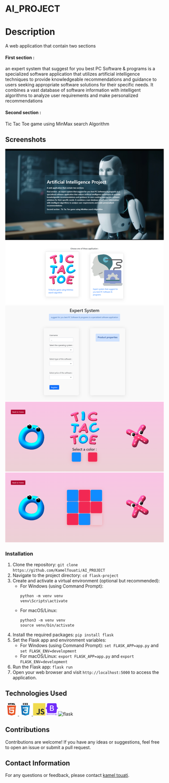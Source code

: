 ﻿# AI_PROJECT

# Description
 A web application that contain two sections
#### First section : 
 an expert system that suggest for you best PC Software & programs  is a specialized software application that utilizes artificial intelligence techniques to provide knowledgeable recommendations and guidance to users seeking appropriate software solutions for their specific needs. It combines a vast database of software information with intelligent algorithms to analyze user requirements and make personalized recommendations 
#### Second section : 
Tic Tac Toe game using MinMax search Algorithm

## Screenshots

![website interface0](screenshots/screencapture-127-0-0-1-5000-2023-06-14-16_19_24.png)
![website interface0](screenshots/screencapture-127-0-0-1-5000-expert-system-2023-06-14-16_20_34.png)
![website interface0](screenshots/screencapture-127-0-0-1-5000-tictactoe-game-2023-06-14-16_19_46.png)
![website interface0](screenshots/screencapture-127-0-0-1-5000-tictactoe-game-2023-06-14-16_20_20.png)


### Installation

1. Clone the repository: `git clone https://github.com/KamelTouati/AI_PROJECT`
2. Navigate to the project directory: `cd flask-project`
3. Create and activate a virtual environment (optional but recommended):
   - For Windows (using Command Prompt):
     ```
     python -m venv venv
     venv\Scripts\activate
     ```
   - For macOS/Linux:
     ```
     python3 -m venv venv
     source venv/bin/activate
     ```
4. Install the required packages: `pip install flask`
5. Set the Flask app and environment variables:
   - For Windows (using Command Prompt): `set FLASK_APP=app.py` and `set FLASK_ENV=development`
   - For macOS/Linux: `export FLASK_APP=app.py` and `export FLASK_ENV=development`
6. Run the Flask app: `flask run`
7. Open your web browser and visit `http://localhost:5000` to access the application.



## Technologies Used
<a href="https://www.w3.org/html/" target="_blank" rel="noreferrer"> <img src="https://raw.githubusercontent.com/devicons/devicon/master/icons/html5/html5-original-wordmark.svg" alt="html5" width="40" height="40"/> </a><a href="https://www.w3schools.com/css/" target="_blank" rel="noreferrer"> <img src="https://raw.githubusercontent.com/devicons/devicon/master/icons/css3/css3-original-wordmark.svg" alt="css3" width="40" height="40"/></a><a href="https://developer.mozilla.org/en-US/docs/Web/JavaScript" target="_blank" rel="noreferrer"> <img src="https://raw.githubusercontent.com/devicons/devicon/master/icons/javascript/javascript-original.svg" alt="javascript" width="40" height="40"/></a><img src="https://raw.githubusercontent.com/devicons/devicon/master/icons/bootstrap/bootstrap-plain-wordmark.svg" alt="bootstrap" width="40" height="40"><img src="https://www.vectorlogo.zone/logos/pocoo_flask/pocoo_flask-icon.svg" alt="flask" width="40" height="40">

## Contributions

Contributions are welcome! If you have any ideas or suggestions, feel free to open an issue or submit a pull request.

## Contact Information

For any questions or feedback, please contact [kamel touati](mailto:r_benlala@estin.dz).

